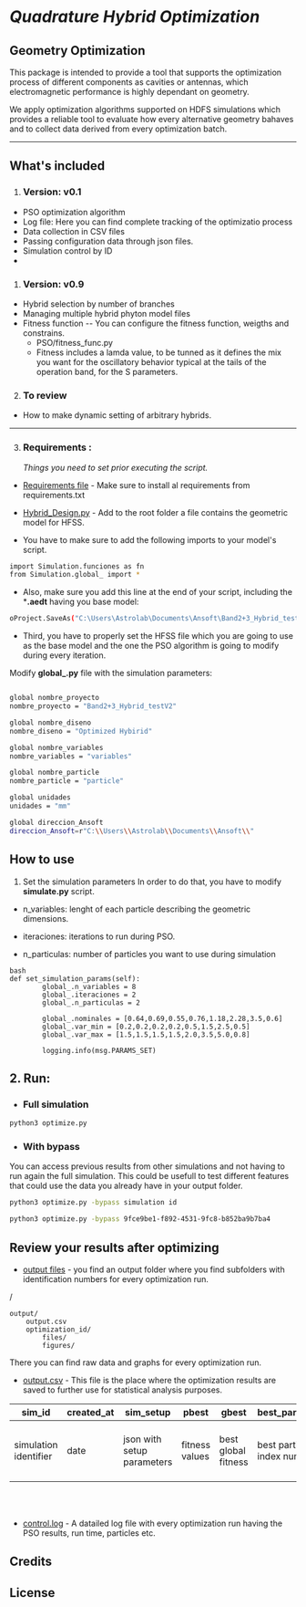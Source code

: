 # *Quadrature Hybrid Optimization*
## **Geometry Optimization**

This package is intended to provide a tool that supports the optimization process of different components as cavities or antennas, which electromagnetic performance is highly dependant on geometry. 

We apply optimization algorithms supported on HDFS simulations which provides a reliable tool to evaluate how every alternative geometry bahaves and to collect data derived from every optimization batch.

---
## **What's included**
1. ### **Version: v0.1**
-   PSO optimization algorithm
-   Log file: Here you can find complete tracking of the optimizatio process
-   Data collection in CSV files
-   Passing configuration data through json files.
-   Simulation control by ID
-   
1. ### **Version: v0.9**

-   Hybrid selection by number of branches
-   Managing multiple hybrid phyton model files 
-   Fitness function
    --  You can configure the fitness function, weigths and constrains.
    -   PSO/fitness_func.py
    -   Fitness includes a lamda value, to be tunned as it defines the mix you want for the oscillatory behavior typical at the tails of the operation band, for the S parameters.


2. ### **To review**
-   How to make dynamic setting of arbitrary hybrids.

---

3. ### **Requirements** :
    _Things you need to set prior executing the script._

* [Requirements file]() - Make sure to install al requirements from requirements.txt

* [Hybrid_Design.py]() - Add to the root folder a file contains the geometric model for HFSS.

*   You have to make sure to add the following imports to your model's script.

```bash
import Simulation.funciones as fn
from Simulation.global_ import *
```

*   Also, make sure you add this line at the end of your script, including the ***.aedt** having you base model:

```bash
oProject.SaveAs("C:\Users\Astrolab\Documents\Ansoft\Band2+3_Hybrid_testV2.aedt", True)

```

*   Third, you have to properly set the HFSS file which you are going to use as the base model and the one the PSO algorithm is going to modify during every iteration.

Modify **global_.py** file with the simulation parameters:


```bash

global nombre_proyecto
nombre_proyecto = "Band2+3_Hybrid_testV2"

global nombre_diseno 
nombre_diseno = "Optimized Hybirid"

global nombre_variables
nombre_variables = "variables"

global nombre_particle 
nombre_particle = "particle"

global unidades
unidades = "mm"

global direccion_Ansoft
direccion_Ansoft=r"C:\\Users\\Astrolab\\Documents\\Ansoft\\" 
```


## **How to use**
1. Set the simulation parameters
In order to do that, you have to modify **simulate.py** script.

-   n_variables: lenght of each particle describing the geometric dimensions.

-   iteraciones: iterations to run during PSO.

-   n_particulas: number of particles you want to use during simulation

```
bash
def set_simulation_params(self):
        global_.n_variables = 8
        global_.iteraciones = 2
        global_.n_particulas = 2

        global_.nominales = [0.64,0.69,0.55,0.76,1.18,2.28,3.5,0.6]
        global_.var_min = [0.2,0.2,0.2,0.2,0.5,1.5,2.5,0.5]
        global_.var_max = [1.5,1.5,1.5,1.5,2.0,3.5,5.0,0.8]

        logging.info(msg.PARAMS_SET)
```



## **2. Run:**

* ### Full simulation
```bash
python3 optimize.py
```

* ### With bypass
You can access previous results from other simulations and not having to run again the full simulation.
This could be usefull to test different features that could use the data you already have in your output folder.

```bash
python3 optimize.py -bypass simulation id
```

```bash
python3 optimize.py -bypass 9fce9be1-f892-4531-9fc8-b852ba9b7ba4
```

## **Review your results after optimizing**
* [output files]() - you find an output folder where you find subfolders with identification numbers for every optimization run.


/

    output/
        output.csv
        optimization_id/
            files/
            figures/


There you can find raw data and graphs for every optimization run.

* [output.csv]() - This file is the place where the optimization results are saved to further use for statistical analysis purposes.

| sim_id | created_at | sim_setup | pbest | gbest | best_particle_id  | best_particle | iteration |
|--------|------------|-----------|-------|-------|------------------|-----------|-----------|
| simulation identifier| date |   json with setup parameters   |  fitness values    |best global fitness| best particle index number |best particle geometric values|iteration where results where found|



<br>
<br>


* [control.log]() - A datailed log file with every optimization run having the PSO results, run time, particles etc.


## **Credits**

## **License**
